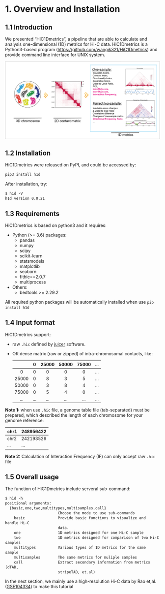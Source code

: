 # 1. Overview and Installation

## 1.1 Introduction

We presented “HiC1Dmetrics”, a pipeline that are able to calculate and analysis one-dimensional (1D) metrics for Hi-C data. HiC1Dmetrics is a Python3-based program (<https://github.com/wangjk321/HiC1Dmetrics>) and provide command line interface for UNIX system. 

<img src="_static/Figure1.png" alt="RTDimport" style="zoom:60%;" />

## 1.2 Installation

HiC1Dmetrics were released on PyPI, and could be accessed by:

``` python
pip3 install h1d
```

After installation, try:

```
$ h1d -V
h1d version 0.0.21
```



## 1.3 Requirements

HiC1Dmetrics is based on python3 and it requires:

- Python (>= 3.6) packages:
  - pandas
  - numpy
  - scipy
  - scikit-learn
  - statsmodels
  - matplotlib
  - seaborn
  - fithic==2.0.7
  - multiprocess
- Others: 
  - bedtools >= 2.29.2

All required python packages will be automatically installed when use `pip install h1d`

## 1.4 Input format

HiC1Dmetrics support:

- raw `.hic` defined by [juicer](https://github.com/aidenlab/juicer/wiki) software.

- OR dense matrix (raw or zipped) of intra-chromosomal contacts, like:

  |       |  0   | 25000 | 50000 | 75000 | ...  |
  | :---: | :--: | :---: | :---: | :---: | ---- |
  |   0   |  0   |   0   |   0   |   0   | ...  |
  | 25000 |  0   |   8   |   3   |   5   | ...  |
  | 50000 |  0   |   3   |   8   |   4   | ...  |
  | 75000 |  0   |   5   |   4   |   0   | ...  |
  |  ...  | ...  |  ...  |  ...  |  ...  | ...  |

**Note 1:** when use `.hic` file, a genome table file (tab-separated) must be prepared, which described the length of each chromosome for your genome reference: 

| chr1 | 248956422 |
| ---- | --------- |
| chr2 | 242193529 |
| ...  | ...       |

**Note 2:** Calculation of Interaction Frequency (IF) can only accept raw `.hic` file

## 1.5 Overall usage

The function of HiC1Dmetrics include serveral sub-command:

```
$ h1d -h
positional arguments:
  {basic,one,two,multitypes,multisamples,call}
                        Choose the mode to use sub-commands
    basic               Provide basic functions to visualize and handle Hi-C
                        data.
    one                 1D metrics designed for one Hi-C sample
    two                 1D metrics designed for comparison of two Hi-C samples
    multitypes          Various types of 1D metrics for the same sample
    multisamples        The same metrics for muliple samples
    call                Extract secondary information from metrics (dTAD,
                        stripeTAD, et.al)
```

In the next section, we mainly use a high-resolution Hi-C data by Rao et,al. ([GSE104334](https://www.ncbi.nlm.nih.gov/geo/query/acc.cgi?acc=GSE104334)) to make this tutorial

